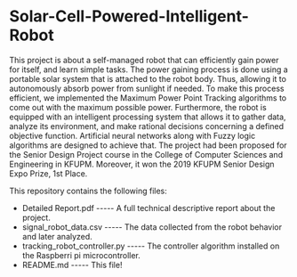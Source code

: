 # Solar-Cell-Powered-Intelligent-Robot

This project is about a self-managed robot that can efficiently gain power for itself, and learn simple tasks. The power gaining process
is done using a portable solar system that is attached to the robot body. Thus, allowing it to autonomously absorb power from sunlight if needed. To make this process efficient, we implemented the Maximum Power Point Tracking algorithms to come out with the maximum possible power. Furthermore, the robot is equipped with an intelligent processing system that allows it to gather data, analyze its environment, and make rational decisions concerning a defined objective function. Artificial neural networks along with Fuzzy logic algorithms are designed to achieve that. The project had been proposed for the Senior Design Project course in the College of Computer Sciences and Engineering in KFUPM. Moreover, it won the 2019 KFUPM Senior Design Expo Prize, 1st Place.


This repository contains the following files:

- Detailed Report.pdf            ----- A full technical descriptive report about the project.
- signal_robot_data.csv          ----- The data collected from the robot behavior and later analyzed.
- tracking_robot_controller.py   ----- The controller algorithm installed on the Raspberri pi microcontroller.
- README.md                      ----- This file!


